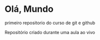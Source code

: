 # Olá, Mundo
primeiro repositorio do curso de git e github

Repositório criado durante uma aula ao vivo
